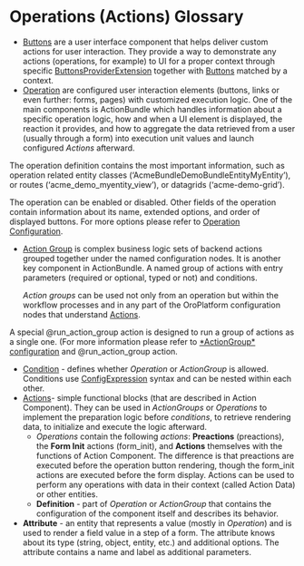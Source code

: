 <a id="bundle-docs-platform-action-bundle-glossary"></a>

# Operations (Actions) Glossary

* [Buttons](buttons.md#bundle-docs-platform-action-bundle-buttons) are a user interface component that helps deliver custom actions for user interaction. They provide a way to demonstrate any actions (operations, for example) to UI for a proper context through specific <a href="https://github.com/oroinc/platform/tree/6.1/src/Oro/Bundle/ActionBundle/Extension/ButtonProviderExtensionInterface.php" target="_blank">ButtonsProviderExtension</a> together with <a href="https://github.com/oroinc/platform/tree/6.1/src/Oro/Bundle/ActionBundle/Button/ButtonInterface.php" target="_blank">Buttons</a> matched by a context.
* [Operation](index.md#bundle-docs-platform-action-bundle-operations) are configured user interaction elements (buttons, links or even further: forms, pages) with customized execution logic. One of the main components is ActionBundle which handles information about a specific operation logic, how and when a UI element is displayed, the reaction it provides, and how to aggregate the data retrieved from a user (usually through a form) into execution unit values and launch configured *Actions* afterward.

The operation definition contains the most important information, such as operation related entity classes (‘AcmeBundleDemoBundleEntityMyEntity’), or routes (‘acme_demo_myentity_view’), or datagrids (‘acme-demo-grid’).

The operation can be enabled or disabled. Other fields of the operation contain information about its name, extended options, and order of displayed buttons. For more options please refer to [Operation Configuration](index.md#bundle-docs-platform-action-bundle-operations).

* [Action Group](action-groups.md#bundle-docs-platform-action-bundle-action-groups) is complex business logic sets of backend actions grouped together under the named configuration nodes. It is another key component in ActionBundle. A named group of actions with entry parameters (required or optional, typed or not) and conditions.

  *Action groups* can be used not only from an operation but within the workflow processes and in any part of the OroPlatform configuration nodes that understand [Actions](actions-conditions.md#bundle-docs-platform-action-bundle-action-component).

A special @run_action_group action is designed to run a group of actions as a single one. (For more information please refer to [\*ActionGroup\* configuration](action-groups.md#bundle-docs-platform-action-bundle-action-groups) and @run_action_group action.

* [Condition](actions-conditions.md#bundle-docs-platform-action-bundle-conditions) - defines whether *Operation* or *ActionGroup* is allowed. Conditions use <a href="https://github.com/oroinc/platform/tree/6.1/src/Oro/Component/ConfigExpression/README.md" target="_blank">ConfigExpression</a> syntax and can be nested within each other.
* [Actions](actions-conditions.md#bundle-docs-platform-action-bundle-action-component)- simple functional blocks (that are described in Action Component). They can be used in *ActionGroups* or *Operations* to implement the preparation logic before *conditions*, to retrieve rendering data, to initialize and execute the logic afterward.
  * *Operations* contain the following *actions*: **Preactions** (preactions), the **Form Init** actions (form_init), and **Actions** themselves with the functions of Action Component. The difference is that preactions are executed before the operation button rendering, though the form_init actions are executed before the form display. Actions can be used to perform any operations with data in their context (called Action Data) or other entities.
  * **Definition** - part of *Operation* or *ActionGroup* that contains the configuration of the component itself and describes its behavior.
* **Attribute** - an entity that represents a value (mostly in *Operation*) and is used to render a field value in a step of a form. The attribute knows about its type (string, object, entity, etc.) and additional options. The attribute contains a name and label as additional parameters.

<!-- Frontend -->
